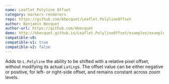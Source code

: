 ```yaml
---
name: Leaflet Polyline Offset
category: markers-renderers
repo: https://github.com/bbecquet/Leaflet.PolylineOffset
author: Benjamin Becquet
author-url: https://github.com/bbecquet
demo: http://bbecquet.github.io/Leaflet.PolylineOffset/examples/example.html
compatible-v0:
compatible-v1: true
compatible-v2: false
---
```


Adds to <code>L.Polyline</code> the ability to be shifted with a relative pixel offset, without modifying its actual <code>LatLng</code>s. The offset value can be either negative or positive, for left- or right-side offset, and remains constant across zoom levels.
